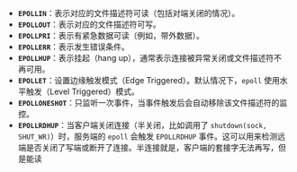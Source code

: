 

- **`EPOLLIN`**：表示对应的文件描述符可读（包括对端关闭的情况）。
- **`EPOLLOUT`**：表示对应的文件描述符可写。
- **`EPOLLPRI`**：表示有紧急数据可读（例如，带外数据）。
- **`EPOLLERR`**：表示发生错误条件。
- **`EPOLLHUP`**：表示挂起（hang up），通常表示连接被异常关闭或文件描述符不再可用。
- **`EPOLLET`**：设置边缘触发模式（Edge Triggered）。默认情况下，`epoll` 使用水平触发（Level Triggered）模式。
- **`EPOLLONESHOT`**：只监听一次事件，当事件触发后会自动移除该文件描述符的监控。
- **`EPOLLRDHUP`**：当客户端关闭连接（半关闭，比如调用了 `shutdown(sock, SHUT_WR)`）时，服务端的 `epoll` 会触发 `EPOLLRDHUP` 事件。这可以用来检测远端是否关闭了写端或断开了连接。半连接就是，客户端的套接字无法再写，但是能读